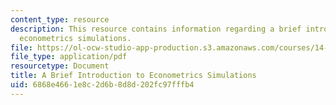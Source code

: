 ```yaml
---
content_type: resource
description: This resource contains information regarding a brief introduction to
  econometrics simulations.
file: https://ol-ocw-studio-app-production.s3.amazonaws.com/courses/14-471-public-economics-i-fall-2012/6868e4661e8c2d6b8d8d202fc97fffb4_MIT14_471F12_matlabintro.pdf
file_type: application/pdf
resourcetype: Document
title: A Brief Introduction to Econometrics Simulations
uid: 6868e466-1e8c-2d6b-8d8d-202fc97fffb4
---
```

